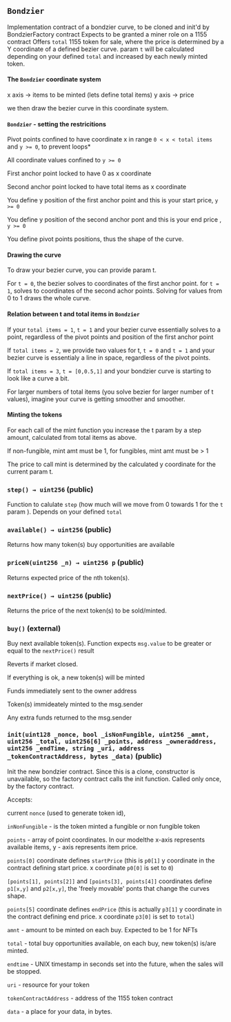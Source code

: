 ## `Bondzier`



Implementation contract of a bondzier curve, to be cloned and init'd by BondzierFactory contract
Expects to be granted a miner role on a 1155 contract
Offers `total` 1155 token for sale, where the price is determined by a Y coordinate of a defined bezier curve.
param `t` will be calculated depending on your defined `total` and increased by each newly minted token.

#### The `Bondzier` coordinate system 

x axis ->  items to be minted (lets define total items)
y axis ->  price

we then draw the bezier curve in this coordinate system.

#### `Bondzier` - setting the restricitions

Pivot points confined to have coordinate x in range `0 < x < total items` and `y >= 0`, to prevent loops*

All coordinate values confined to `y >= 0`

First anchor point locked to have 0 as x coordinate

Second anchor point locked  to have total items as x coordinate

You define y position of the first anchor point and this is your start price, `y >= 0`

You define y position of the second anchor pont and this is your end price , `y >= 0`

You define pivot points positions, thus the shape of the curve.

#### Drawing the curve

To draw your bezier curve, you can provide param t. 

For `t = 0`, the bezier solves to coordinates of the first anchor point. for `t = 1`, solves to coordinates of the second achor points. Solving for values from 0 to 1 draws the whole curve. 

#### Relation between t and total items in `Bondzier`

If your `total items = 1`, `t = 1` and your bezier curve essentially solves to a point, regardless of the pivot points and position of the first anchor point

If `total items = 2`, we provide two values for t, `t = 0` and `t = 1` and your bezier curve is essentialy a line in space, regardless of the pivot points.

If `total items = 3`, `t = [0,0.5,1]` and your bondzier curve is starting to look like a curve a bit.

For larger numbers of total items (you solve bezier for larger number of t values), imagine your curve is getting smoother and smoother.

#### Minting the tokens

For each call of the mint function you increase the t param by a step amount, calculated from total items as above.

If non-fungible, mint amt must be 1, 
for fungibles, mint amt must be > 1

The price to call mint is determined by the calculated y coordinate for the current param t.



### `step() → uint256` (public)



Function to calulate `step` (how much will we move from 0 towards 1 for the `t` param ). Depends on your defined `total`

### `available() → uint256` (public)



Returns how many token(s) buy opportunities are available

### `priceN(uint256 _n) → uint256 p` (public)



Returns expected price of the nth token(s).

### `nextPrice() → uint256` (public)



Returns the price of the next token(s) to be sold/minted.

### `buy()` (external)



Buy next available token(s). Function expects `msg.value` to be greater or equal to the `nextPrice()` result

Reverts if market closed.

If everything is ok, a new token(s) will be minted

Funds immediately sent to the owner address

Token(s) immideately minted to the msg.sender

Any extra funds returned to the msg.sender

### `init(uint128 _nonce, bool _isNonFungible, uint256 _amnt, uint256 _total, uint256[6] _points, address _owneraddress, uint256 _endTime, string _uri, address _tokenContractAddress, bytes _data)` (public)



Init the new bondzier contract. Since this is a clone, constructor is unavailable, so the factory contract calls the init function.
Called only once, by the factory contract.

Accepts: 

current `nonce` (used to generate token id),

`inNonFungible` - is the token minted a fungible or non fungible token

`points` - array of point coordinates. In our modelthe x-axis represents available items, y - axis represents item price. 

`points[0]` coordinate defines `startPrice` (this is `p0[1]` y coordinate in the contract defining start price. x coordinate `p0[0]` is set to `0`) 

`[points[1], points[2]]` and `[points[3], points[4]]` coordinates define `p1[x,y]` and `p2[x,y]`, the 'freely movable' ponts that change the curves shape.

 `points[5]` coordinate defines `endPrice` (this is actually `p3[1]` y coordinate in the contract defining end price. x coordinate `p3[0]` is set to `total`) 

`amnt` - amount to be minted on each buy. Expected to be 1 for NFTs

`total` - total buy opportunities available, on each buy, new token(s) is/are minted.

`endtime` - UNIX timestamp in seconds set into the future, when the sales will be stopped.

`uri` - resource for your token

`tokenContractAddress` - address of the 1155 token contract

`data` - a place for your data, in bytes.


